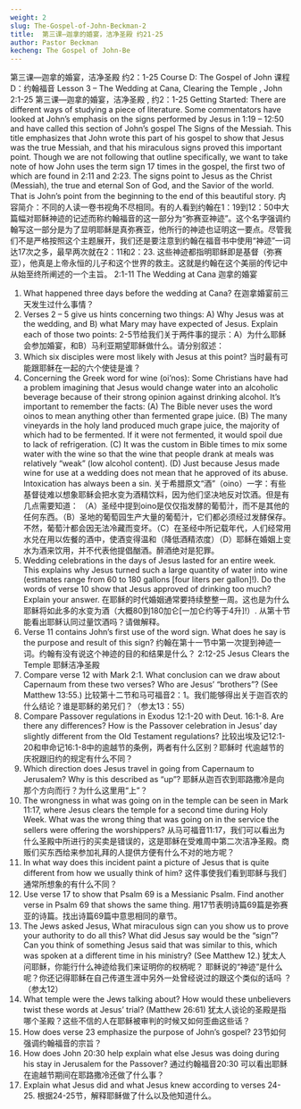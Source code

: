 ```yaml
---
weight: 2
slug: The-Gospel-of-John-Beckman-2
title:  第三课—迦拿的婚宴，洁净圣殿 约21-25
author: Pastor Beckman
kecheng: The Gospel of John-Be
---
```


第三课—迦拿的婚宴，洁净圣殿 约2：1-25
Course D: The Gospel of John
课程D：约翰福音
Lesson 3 – The Wedding at Cana, Clearing the Temple , John 2:1-25
第三课—迦拿的婚宴，洁净圣殿 , 约2：1-25
Getting Started: There are different ways of studying a piece of literature. Some commentators have looked at John’s emphasis on the signs performed by Jesus in 1:19 – 12:50 and have called this section of John’s gospel The Signs of the Messiah. This title emphasizes that John wrote this part of his gospel to show that Jesus was the true Messiah, and that his miraculous signs proved this important point. Though we are not following that outline specifically, we want to take note of how John uses the term sign 17 times in the gospel, the first two of which are found in 2:11 and 2:23. The signs point to Jesus as the Christ (Messiah), the true and eternal Son of God, and the Savior of the world. That is John’s point from the beginning to the end of this beautiful story. 内容简介：不同的人读一卷书视角不尽相同。有的人看到约翰在1：19到12：50中大篇幅对耶稣神迹的记述而称约翰福音的这一部分为“弥赛亚神迹”。这个名字强调约翰写这一部分是为了显明耶稣是真弥赛亚，他所行的神迹也证明这一要点。尽管我们不是严格按照这个主题展开，我们还是要注意到约翰在福音书中使用“神迹”一词达17次之多，最早两次就在2：11和2：23. 这些神迹都指明耶稣即是基督（弥赛亚），他真是上帝永恒的儿子和这个世界的救主。这就是约翰在这个美丽的传记中从始至终所阐述的一个主旨。
2:1-11 The Wedding at Cana 迦拿的婚宴
1. What happened three days before the wedding at Cana?
在迦拿婚宴前三天发生过什么事情？
2. Verses 2 – 5 give us hints concerning two things: A) Why Jesus was at the wedding, and B) what Mary may have expected of Jesus. Explain each of those two points:
2-5节给我们关于两件事的提示：A）为什么耶稣会参加婚宴，和B）马利亚期望耶稣做什么。请分别叙述：
3. Which six disciples were most likely with Jesus at this point?
当时最有可能跟耶稣在一起的六个使徒是谁？
4. Concerning the Greek word for wine (oi’nos): Some Christians have had a problem imagining that Jesus would change water into an alcoholic beverage because of their strong opinion against drinking alcohol. It’s important to remember the facts: (A) The Bible never uses the word oinos to mean anything other than fermented grape juice. (B) The many vineyards in the holy land produced much grape juice, the majority of which had to be fermented. If it were not fermented, it would spoil due to lack of refrigeration. (C) It was the custom in Bible times to mix some water with the wine so that the wine that people drank at meals was relatively “weak” (low alcohol content). (D) Just because Jesus made wine for use at a wedding does not mean that he approved of its abuse. Intoxication has always been a sin.
关于希腊原文“酒”（oino）一字：有些基督徒难以想象耶稣会把水变为酒精饮料，因为他们坚决地反对饮酒。但是有几点需要知道： （A）圣经中提到oino是仅仅指发酵的葡萄汁，而不是其他的任何东西。（B）圣地的葡萄园生产大量的葡萄汁，它们都必须经过发酵保存。不然，葡萄汁都会因无法冷藏而变坏。（C）在圣经中所记载年代，人们经常用水兑在用以佐餐的酒中，使酒变得温和（降低酒精浓度）（D）耶稣在婚姻上变水为酒来饮用，并不代表他提倡酗酒。醉酒绝对是犯罪。
5. Wedding celebrations in the days of Jesus lasted for an entire week. This explains why Jesus turned such a large quantity of water into wine (estimates range from 60 to 180 gallons [four liters per gallon]!).
Do the words of verse 10 show that Jesus approved of drinking too much? Explain your answer.
在耶稣的时代婚姻通常要持续整整一周。这也是为什么耶稣将如此多的水变为酒（大概80到180加仑[一加仑约等于4升]!）.
从第十节能看出耶稣认同过量饮酒吗？请做解释。
6. Verse 11 contains John’s first use of the word sign. What does he say is the purpose and result of this sign?
约翰在第十一节中第一次提到神迹一词。约翰有没有说这个神迹的目的和结果是什么？
2:12-25 Jesus Clears the Temple 耶稣洁净圣殿
7. Compare verse 12 with Mark 2:1. What conclusion can we draw about Capernaum from these two verses? Who are Jesus’ “brothers”? (See Matthew 13:55.)
比较第十二节和马可福音2：1。我们能够得出关于迦百农的什么结论？谁是耶稣的弟兄们？（参太13：55）
8. Compare Passover regulations in Exodus 12:1-20 with Deut. 16:1-8. Are there any differences? How is the Passover celebration in Jesus’ day slightly different from the Old Testament regulations?
比较出埃及记12:1-20和申命记16:1-8中的逾越节的条例，两者有什么区别？耶稣时 代逾越节的庆祝跟旧约的规定有什么不同？
9. Which direction does Jesus travel in going from Capernaum to Jerusalem? Why is this described as “up”?
耶稣从迦百农到耶路撒冷是向那个方向而行？为什么这里用“上”？
10. The wrongness in what was going on in the temple can be seen in Mark 11:17, where Jesus clears the temple for a second time during Holy Week. What was the wrong thing that was going on in the service the sellers were offering the worshippers?
从马可福音11:17，我们可以看出为什么圣殿中所进行的买卖是错误的，这是耶稣在受难周中第二次洁净圣殿。商贩们买东西给来参加礼拜的人提供方便有什么不对的地方呢？
11. In what way does this incident paint a picture of Jesus that is quite different from how we usually think of him?
这件事使我们看到耶稣与我们通常所想象的有什么不同？
12. Use verse 17 to show that Psalm 69 is a Messianic Psalm. Find another verse in Psalm 69 that shows the same thing.
用17节表明诗篇69篇是弥赛亚的诗篇。找出诗篇69篇中意思相同的章节。
13. The Jews asked Jesus, What miraculous sign can you show us to prove your authority to do all this? What did Jesus say would be the “sign”? Can you think of something Jesus said that was similar to this, which was spoken at a different time in his ministry? (See Matthew 12.)
犹太人问耶稣，你能行什么神迹给我们来证明你的权柄呢？ 耶稣说的“神迹”是什么呢？你还记得耶稣在自己传道生涯中另外一处曾经说过的跟这个类似的话吗 ？（参太12）
14. What temple were the Jews talking about? How would these unbelievers twist these words at Jesus’ trial? (Matthew 26:61)
犹太人谈论的圣殿是指哪个圣殿？这些不信的人在耶稣被审判的时候又如何歪曲这些话？
15. How does verse 23 emphasize the purpose of John’s gospel?
23节如何强调约翰福音的宗旨？
16. How does John 20:30 help explain what else Jesus was doing during his stay in Jerusalem for the Passover?
通过约翰福音20:30 可以看出耶稣在逾越节期间在耶路撒冷还做了什么事？
17. Explain what Jesus did and what Jesus knew according to verses 24-25.
根据24-25节，解释耶稣做了什么以及他知道什么。
